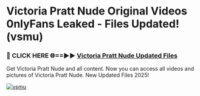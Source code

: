 # Victoria Pratt Nude Original Videos 0nlyFans Leaked - Files Updated! (vsmu)

<h3>🔴 CLICK HERE 🌐==►► <a href="https://tinyurl.com/52m3yx9h" rel="nofollow">Victoria Pratt Nude Updated Files</a></h3>

Get Victoria Pratt Nude and all content. Now you can access all videos and pictures of Victoria Pratt Nude. New Updated Files 2025!

[![vsmu](https://i.imgur.com/TnHtlc8.gif)](https://tinyurl.com/52m3yx9h)
